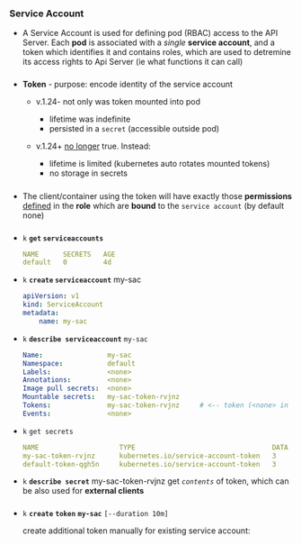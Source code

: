 
### Service Account
-  A Service Account is used for defining pod (RBAC) access to the API Server. 
Each **pod** is associated with a *single* **service account**, and a token which identifies it and contains roles, which are used to detremine its access rights to Api Server (ie what functions it can call)

###
-  **Token** - purpose: encode identity of the service account 

    - v.1.24- not only was token mounted into pod 
        -  lifetime was indefinite
        -  persisted in a `secret` (accessible outside pod)
        
    - v.1.24+  [no longer](https://github.com/kubernetes/kubernetes/blob/master/CHANGELOG/CHANGELOG-1.24.md#urgent-upgrade-notes) true. Instead:
        - lifetime is limited (kubernetes auto rotates mounted tokens)
        - no storage in secrets
       



#####
- The client/container using the token will have exactly those **permissions** [defined](../../authorization/authorization.md) in the **role** which are **bound** to the `service account` (by default none)



###
    
-  `k` **`get` `serviceaccounts`**
    ```yaml
    NAME      SECRETS   AGE
    default   0         4d
    ```

- `k` **`create` `serviceaccount`** my-sac
    ```yaml
    apiVersion: v1
    kind: ServiceAccount
    metadata:
        name: my-sac
    ```


- `k` **`describe serviceaccount`** `my-sac`
    ```yaml
    Name:                my-sac
    Namespace:           default
    Labels:              <none>
    Annotations:         <none>
    Image pull secrets:  <none>
    Mountable secrets:   my-sac-token-rvjnz
    Tokens:              my-sac-token-rvjnz     # <-- token (<none> in v1.24+)
    Events:              <none>
    ```

- `k` `get secrets`
    ```yaml
    NAME                    TYPE                                  DATA   AGE
    my-sac-token-rvjnz      kubernetes.io/service-account-token   3      20m
    default-token-qgh5n     kubernetes.io/service-account-token   3      93d
    ```
- `k` **`describe secret`** my-sac-token-rvjnz
    get *`contents`* of token, which can be also used for **external clients**

###
- `k` **`create`** **`token`** **`my-sac`** `[--duration 10m]`

    create additional token  manually for existing service account:
